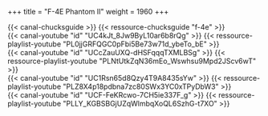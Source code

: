 +++
title = "F-4E Phantom II"
weight = 1960
+++

<div class="contenu"> <!-- Chuck's guide //-->
{{< canal-chucksguide >}}
{{< ressource-chucksguide "f-4e" >}}
</div>

<div class="contenu"> <!-- Ian Christie //-->
{{< canal-youtube "id" "UC4kJt_8Jw9ByL10ar6b8rQg" >}}
{{< ressource-playlist-youtube "PL0jjGRFQGC0pFbi5Be73w71d_ybeTo_bE" >}}
</div>

<div class="contenu"> <!-- CasmoTV//-->
{{< canal-youtube "id" "UCcZauUXQ-dHSFqqqTXMLBSg" >}}
{{< ressource-playlist-youtube "PLNtUtkZqN36mEo_Wswhsu9Mpd2JScv6wT" >}}
</div>

<div class="contenu"> <!-- Spudknocker //-->
{{< canal-youtube "id" "UC1Rsn65d8Qzy4T9A8435sYw" >}}
{{< ressource-playlist-youtube "PLZ8X4p18pdbna7zc80SWx3YC0xTPyDbW3" >}}
</div>

<div class="contenu"> <!-- deephack //-->
{{< canal-youtube "id" "UCF-FeKRcwo-7CH5ie337F_g" >}}
{{< ressource-playlist-youtube "PLLY_KGBSBGjUZqWlmbqXoQL6SzhG-t7XO" >}}
</div>